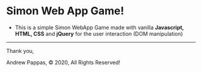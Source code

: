 # Simon Web App Game! 

* This is a simple Simon WebApp Game made with vanilla **Javascript, HTML, CSS** and **jQuery** for the user interaction (DOM manipulation)

--------------------------------------------------------------------------------------------------------------------------------------------------

Thank you, 

Andrew Pappas, :copyright: 2020, All Rights Reserved! 
